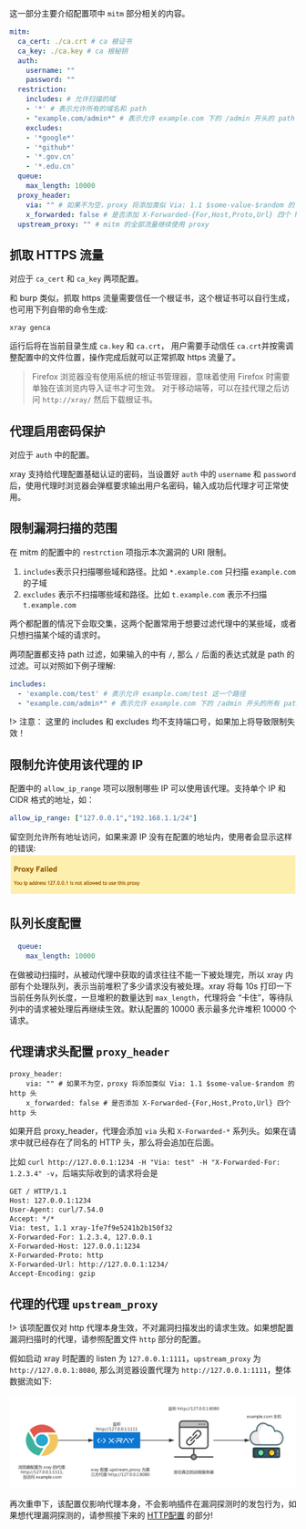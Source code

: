 这一部分主要介绍配置项中 `mitm` 部分相关的内容。

```yaml
mitm:
  ca_cert: ./ca.crt # ca 根证书
  ca_key: ./ca.key # ca 根秘钥
  auth:
    username: ""
    password: ""
  restriction:
    includes: # 允许扫描的域
    - '*' # 表示允许所有的域名和 path
    - "example.com/admin*" # 表示允许 example.com 下的 /admin 开头的 path
    excludes:
    - '*google*'
    - '*github*'
    - '*.gov.cn'
    - '*.edu.cn'
  queue:
    max_length: 10000
  proxy_header:
    via: "" # 如果不为空，proxy 将添加类似 Via: 1.1 $some-value-$random 的 http 头
    x_forwarded: false # 是否添加 X-Forwarded-{For,Host,Proto,Url} 四个 http 头
  upstream_proxy: "" # mitm 的全部流量继续使用 proxy
```

## 抓取 HTTPS 流量
对应于 `ca_cert` 和 `ca_key` 两项配置。

和 burp 类似，抓取 https 流量需要信任一个根证书，这个根证书可以自行生成，也可用下列自带的命令生成:

```
xray genca
```

运行后将在当前目录生成 `ca.key` 和 `ca.crt`， 用户需要手动信任 `ca.crt`并按需调整配置中的文件位置，操作完成后就可以正常抓取 https 流量了。

> Firefox 浏览器没有使用系统的根证书管理器，意味着使用 Firefox 时需要单独在该浏览内导入证书才可生效。
> 对于移动端等，可以在挂代理之后访问 `http://xray/` 然后下载根证书。

## 代理启用密码保护
对应于 `auth` 中的配置。

xray 支持给代理配置基础认证的密码，当设置好 `auth` 中的 `username` 和 `password` 后，使用代理时浏览器会弹框要求输出用户名密码，输入成功后代理才可正常使用。

## 限制漏洞扫描的范围

在 mitm 的配置中的 `restrction` 项指示本次漏洞的 URI 限制。

1. `includes`表示只扫描哪些域和路径。比如 `*.example.com` 只扫描 `example.com` 的子域
1. `excludes` 表示不扫描哪些域和路径。比如 `t.example.com` 表示不扫描 `t.example.com`

两个都配置的情况下会取交集，这两个配置常用于想要过滤代理中的某些域，或者只想扫描某个域的请求时。

两项配置都支持 path 过滤，如果输入的中有 `/`, 那么 `/` 后面的表达式就是 path 的过滤。可以对照如下例子理解:
```yaml
includes:
  - 'example.com/test' # 表示允许 example.com/test 这一个路径
  - "example.com/admin*" # 表示允许 example.com 下的 /admin 开头的所有 path 
```

!> 注意： 这里的 includes 和 excludes 均不支持端口号，如果加上将导致限制失效！

## 限制允许使用该代理的 IP

配置中的 `allow_ip_range` 项可以限制哪些 IP 可以使用该代理。支持单个 IP 和 CIDR 格式的地址，如：
```yaml
allow_ip_range: ["127.0.0.1","192.168.1.1/24"]
```
留空则允许所有地址访问，如果来源 IP 没有在配置的地址内，使用者会显示这样的错误:
![ip_range.png](../assets/allow_ip_range.png)

## 队列长度配置
```yaml
  queue:
    max_length: 10000
```
在做被动扫描时，从被动代理中获取的请求往往不能一下被处理完，所以 xray 内部有个处理队列，表示当前堆积了多少请求没有被处理。xray 将每 10s 打印一下当前任务队列长度，一旦堆积的数量达到 `max_length`，代理将会 “卡住”，等待队列中的请求被处理后再继续生效。默认配置的 10000 表示最多允许堆积 10000 个请求。

## 代理请求头配置 `proxy_header`

```
proxy_header:
    via: "" # 如果不为空，proxy 将添加类似 Via: 1.1 $some-value-$random 的 http 头
    x_forwarded: false # 是否添加 X-Forwarded-{For,Host,Proto,Url} 四个 http 头
```

如果开启 proxy_header，代理会添加 `via` 头和 `X-Forwarded-*` 系列头。如果在请求中就已经存在了同名的 HTTP 头，那么将会追加在后面。

比如 `curl http://127.0.0.1:1234 -H "Via: test" -H "X-Forwarded-For: 1.2.3.4" -v`，后端实际收到的请求将会是

```http
GET / HTTP/1.1
Host: 127.0.0.1:1234
User-Agent: curl/7.54.0
Accept: */*
Via: test, 1.1 xray-1fe7f9e5241b2b150f32
X-Forwarded-For: 1.2.3.4, 127.0.0.1
X-Forwarded-Host: 127.0.0.1:1234
X-Forwarded-Proto: http
X-Forwarded-Url: http://127.0.0.1:1234/
Accept-Encoding: gzip
```

## 代理的代理 `upstream_proxy`

!> 该项配置仅对 http 代理本身生效，不对漏洞扫描发出的请求生效。如果想配置漏洞扫描时的代理，请参照配置文件 `http` 部分的配置。

假如启动 xray 时配置的 listen 为 `127.0.0.1:1111`，`upstream_proxy` 为 `http://127.0.0.1:8080`, 那么浏览器设置代理为 `http://127.0.0.1:1111`，整体数据流如下:

![](../assets/upstream.png)

再次重申下，该配置仅影响代理本身，不会影响插件在漏洞探测时的发包行为，如果想代理漏洞探测的，请参照接下来的 [HTTP配置](./http.md) 的部分!
